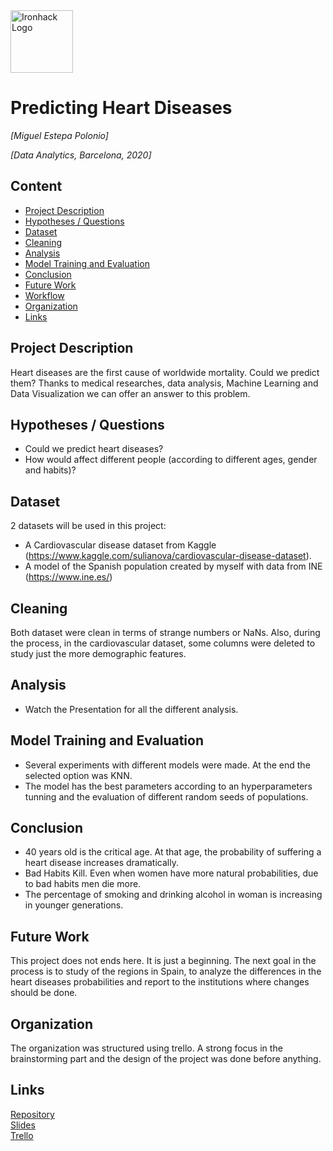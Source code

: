 <img src="https://bit.ly/2VnXWr2" alt="Ironhack Logo" width="100"/>

# Predicting Heart Diseases
*[Miguel Estepa Polonio]*

*[Data Analytics, Barcelona, 2020]*

## Content
- [Project Description](#project-description)
- [Hypotheses / Questions](#hypotheses-questions)
- [Dataset](#dataset)
- [Cleaning](#cleaning)
- [Analysis](#analysis)
- [Model Training and Evaluation](#model-training-and-evaluation)
- [Conclusion](#conclusion)
- [Future Work](#future-work)
- [Workflow](#workflow)
- [Organization](#organization)
- [Links](#links)

## Project Description
Heart diseases are the first cause of worldwide mortality. Could we predict them? Thanks to medical researches, data analysis, Machine Learning and Data Visualization we can offer an answer to this problem. 

## Hypotheses / Questions
* Could we predict heart diseases?
* How would affect different people (according to different ages, gender and habits)?

## Dataset
2 datasets will be used in this project:
* A Cardiovascular disease dataset from Kaggle (https://www.kaggle.com/sulianova/cardiovascular-disease-dataset).
* A model of the Spanish population created by myself with data from INE (https://www.ine.es/)

## Cleaning
Both dataset were clean in terms of strange numbers or NaNs. Also, during the process, in the cardiovascular dataset, some columns were deleted to study just the more demographic features.

## Analysis
* Watch the Presentation for all the different analysis.

## Model Training and Evaluation
* Several experiments with different models were made. At the end the selected option was KNN.
* The model has the best parameters according to an hyperparameters tunning and the evaluation of different random seeds of populations.

## Conclusion
* 40 years old is the critical age. At that age, the probability of suffering a heart disease increases dramatically.
* Bad Habits Kill. Even when women have more natural probabilities, due to bad habits men die more.
* The percentage of smoking and drinking alcohol in woman is increasing in younger generations.


## Future Work
This project does not ends here. It is just a beginning. The next goal in the process is to study of the regions in Spain, to analyze the differences in the heart diseases probabilities and report to the institutions where changes should be done.

## Organization
The organization was structured using trello. A strong focus in the brainstorming part and the design of the project was done before anything.

## Links

[Repository](https://github.com/miguestepa/Project-Week-8-Final-Project/tree/master/your-project)  
[Slides](https://docs.google.com/presentation/d/19VuJ9FRu-cTz8F82nJQ2Jt5vCWx25zSBSqAJv6fYaAE/edit?usp=sharing)  
[Trello](https://trello.com/b/j1OJyntI/ironhack-project-5)  
